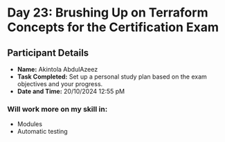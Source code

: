 # Day 23: Brushing Up on Terraform Concepts for the Certification Exam
## Participant Details

- **Name:** Akintola AbdulAzeez 
- **Task Completed:** Set up a personal study plan based on the exam objectives and your progress.
- **Date and Time:** 20/10/2024 12:55 pM


### Will work more on my skill in:
- Modules
- Automatic testing
